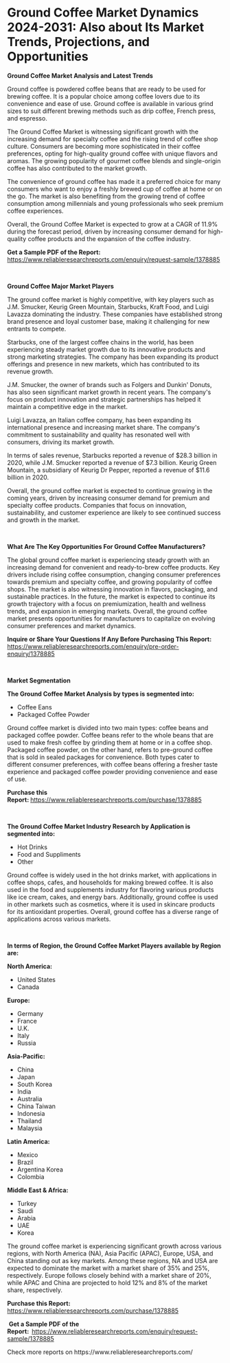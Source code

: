 <p><h1>Ground Coffee Market Dynamics 2024-2031: Also about Its Market Trends, Projections, and Opportunities</h1></p><p><strong>Ground Coffee Market Analysis and Latest Trends</strong></p>
<p><p>Ground coffee is powdered coffee beans that are ready to be used for brewing coffee. It is a popular choice among coffee lovers due to its convenience and ease of use. Ground coffee is available in various grind sizes to suit different brewing methods such as drip coffee, French press, and espresso.</p><p>The Ground Coffee Market is witnessing significant growth with the increasing demand for specialty coffee and the rising trend of coffee shop culture. Consumers are becoming more sophisticated in their coffee preferences, opting for high-quality ground coffee with unique flavors and aromas. The growing popularity of gourmet coffee blends and single-origin coffee has also contributed to the market growth.</p><p>The convenience of ground coffee has made it a preferred choice for many consumers who want to enjoy a freshly brewed cup of coffee at home or on the go. The market is also benefiting from the growing trend of coffee consumption among millennials and young professionals who seek premium coffee experiences.</p><p>Overall, the Ground Coffee Market is expected to grow at a CAGR of 11.9% during the forecast period, driven by increasing consumer demand for high-quality coffee products and the expansion of the coffee industry.</p></p>
<p><strong>Get a Sample PDF of the Report:&nbsp;</strong> <a href="https://www.reliableresearchreports.com/enquiry/request-sample/1378885">https://www.reliableresearchreports.com/enquiry/request-sample/1378885</a></p>
<p>&nbsp;</p>
<p><strong>Ground Coffee Major Market Players</strong></p>
<p><p>The ground coffee market is highly competitive, with key players such as J.M. Smucker, Keurig Green Mountain, Starbucks, Kraft Food, and Luigi Lavazza dominating the industry. These companies have established strong brand presence and loyal customer base, making it challenging for new entrants to compete.</p><p>Starbucks, one of the largest coffee chains in the world, has been experiencing steady market growth due to its innovative products and strong marketing strategies. The company has been expanding its product offerings and presence in new markets, which has contributed to its revenue growth.</p><p>J.M. Smucker, the owner of brands such as Folgers and Dunkin' Donuts, has also seen significant market growth in recent years. The company's focus on product innovation and strategic partnerships has helped it maintain a competitive edge in the market.</p><p>Luigi Lavazza, an Italian coffee company, has been expanding its international presence and increasing market share. The company's commitment to sustainability and quality has resonated well with consumers, driving its market growth.</p><p>In terms of sales revenue, Starbucks reported a revenue of $28.3 billion in 2020, while J.M. Smucker reported a revenue of $7.3 billion. Keurig Green Mountain, a subsidiary of Keurig Dr Pepper, reported a revenue of $11.6 billion in 2020.</p><p>Overall, the ground coffee market is expected to continue growing in the coming years, driven by increasing consumer demand for premium and specialty coffee products. Companies that focus on innovation, sustainability, and customer experience are likely to see continued success and growth in the market.</p></p>
<p>&nbsp;</p>
<p><strong>What Are The Key Opportunities For Ground Coffee Manufacturers?</strong></p>
<p><p>The global ground coffee market is experiencing steady growth with an increasing demand for convenient and ready-to-brew coffee products. Key drivers include rising coffee consumption, changing consumer preferences towards premium and specialty coffee, and growing popularity of coffee shops. The market is also witnessing innovation in flavors, packaging, and sustainable practices. In the future, the market is expected to continue its growth trajectory with a focus on premiumization, health and wellness trends, and expansion in emerging markets. Overall, the ground coffee market presents opportunities for manufacturers to capitalize on evolving consumer preferences and market dynamics.</p></p>
<p><strong>Inquire or Share Your Questions If Any Before Purchasing This Report:</strong> <a href="https://www.reliableresearchreports.com/enquiry/pre-order-enquiry/1378885">https://www.reliableresearchreports.com/enquiry/pre-order-enquiry/1378885</a></p>
<p>&nbsp;</p>
<p><strong>Market Segmentation</strong></p>
<p><strong>The Ground Coffee Market Analysis by types is segmented into:</strong></p>
<p><ul><li>Coffee Eans</li><li>Packaged Coffee Powder</li></ul></p>
<p><p>Ground coffee market is divided into two main types: coffee beans and packaged coffee powder. Coffee beans refer to the whole beans that are used to make fresh coffee by grinding them at home or in a coffee shop. Packaged coffee powder, on the other hand, refers to pre-ground coffee that is sold in sealed packages for convenience. Both types cater to different consumer preferences, with coffee beans offering a fresher taste experience and packaged coffee powder providing convenience and ease of use.</p></p>
<p><strong>Purchase this Report:&nbsp;</strong><a href="https://www.reliableresearchreports.com/purchase/1378885">https://www.reliableresearchreports.com/purchase/1378885</a></p>
<p>&nbsp;</p>
<p><strong>The Ground Coffee Market Industry Research by Application is segmented into:</strong></p>
<p><ul><li>Hot Drinks</li><li>Food and Suppliments</li><li>Other</li></ul></p>
<p><p>Ground coffee is widely used in the hot drinks market, with applications in coffee shops, cafes, and households for making brewed coffee. It is also used in the food and supplements industry for flavoring various products like ice cream, cakes, and energy bars. Additionally, ground coffee is used in other markets such as cosmetics, where it is used in skincare products for its antioxidant properties. Overall, ground coffee has a diverse range of applications across various markets.</p></p>
<p>&nbsp;</p>
<p><strong>In terms of Region, the Ground Coffee Market Players available by Region are:</strong></p>
<p>
    <p> <strong> North America: </strong>
        <ul>
            <li>United States</li>
            <li>Canada</li>
        </ul>
        </p> 
    <p> <strong> Europe: </strong>
        <ul>
            <li>Germany</li>
            <li>France</li>
            <li>U.K.</li>
            <li>Italy</li>
            <li>Russia</li>
        </ul>
        </p> 
    <p> <strong> Asia-Pacific: </strong>
        <ul>
            <li>China</li>
            <li>Japan</li>
            <li>South Korea</li>
            <li>India</li>
            <li>Australia</li>
            <li>China Taiwan</li>
            <li>Indonesia</li>
            <li>Thailand</li>
            <li>Malaysia</li>
        </ul>
        </p> 
    <p> <strong> Latin America: </strong>
        <ul>
            <li>Mexico</li>
            <li>Brazil</li>
            <li>Argentina Korea</li>
            <li>Colombia</li>
        </ul>
        </p> 
    <p> <strong> Middle East & Africa: </strong>
        <ul>
            <li>Turkey</li>
            <li>Saudi</li>
            <li>Arabia</li>
            <li>UAE</li>
            <li>Korea</li>
        </ul>
    </p>
    </p>
<p><p>The ground coffee market is experiencing significant growth across various regions, with North America (NA), Asia Pacific (APAC), Europe, USA, and China standing out as key markets. Among these regions, NA and USA are expected to dominate the market with a market share of 35% and 25%, respectively. Europe follows closely behind with a market share of 20%, while APAC and China are projected to hold 12% and 8% of the market share, respectively.</p></p>
<p><strong>Purchase this Report: </strong><a href="https://www.reliableresearchreports.com/purchase/1378885">https://www.reliableresearchreports.com/purchase/1378885</a></p>
<p>&nbsp;<strong>Get a Sample PDF of the Report:&nbsp;&nbsp;</strong><a href="https://www.reliableresearchreports.com/enquiry/request-sample/1378885">https://www.reliableresearchreports.com/enquiry/request-sample/1378885</a></p>
<p><strong></strong></p>
<p>Check more reports on https://www.reliableresearchreports.com/</p>
